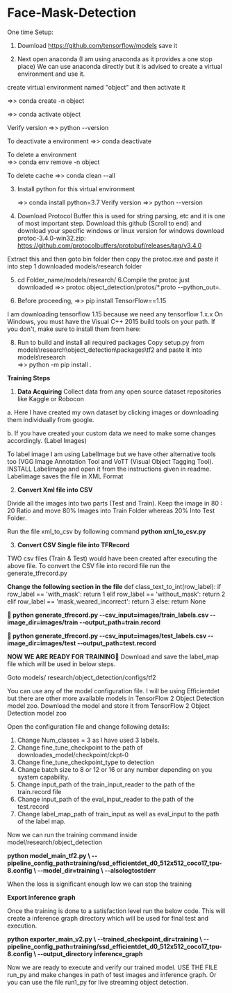# Face-Mask-Detection
One time Setup:

1.	Download https://github.com/tensorflow/models
 save it 

2. Next open anaconda (I am using anaconda as it provides a one stop place)
We can use anaconda directly but it is advised to create a virtual environment and use it.

create virtual environment named "object" and then activate it

=>>  conda create -n object

=>>   conda activate object

Verify version   =>>  python --version


To deactivate a environment 
=>>  conda deactivate 

To delete a environment  
=>> conda env remove -n object

To delete cache
=>> conda clean --all


3.	Install python for this virtual environment

     =>>  conda install python=3.7
  Verify version   =>>  python --version

4.   Download Protocol Buffer this is used for string parsing, etc and it is one of most important step.
Download this github (Scroll to end)  and download your specific windows or linux version for windows download  protoc-3.4.0-win32.zip:   https://github.com/protocolbuffers/protobuf/releases/tag/v3.4.0

Extract this and then goto bin folder then copy the protoc.exe and paste it into step 1 downloaded models/research  folder

5.  cd Folder_name/models/research/
6.Compile the protoc just downloaded 
=>>    protoc object_detection/protos/*.proto --python_out=.

7. Before proceeding,
=>>   pip install TensorFlow==1.15    

I am downloading tensorflow 1.15 because we need any tensorflow 1.x.x
 On Windows, you must have the Visual C++ 2015 build tools on your path. If you don't, make sure to install them from here:  

8. Run to build and install all required packages 
Copy  setup.py from  models\research\object_detection\packages\tf2 and paste it into  models\research  
=>>    python -m pip install .

**Training Steps**

1.	**Data Acquiring**
Collect data from any open source dataset repositories like Kaggle or Robocon

a.	Here I have created my own dataset by clicking images or downloading them individually from google.

b.	If you have created your custom data we need to make some changes accordingly. (Label Images)

To label image I am using LabelImage but we have other alternative tools too (VGG Image Annotation Tool and VoTT (Visual Object Tagging Tool).
INSTALL Labelimage and open it from the instructions given in readme.
Labelimage saves the file in XML Format

2.	**Convert Xml file into CSV**

Divide all the images into two parts (Test and Train). Keep the image in 80 : 20 Ratio and 
move 80% Images into Train Folder whereas 20% Into Test Folder.

Run the file xml_to_csv by following command
**python xml_to_csv.py**

3.	**Convert CSV Single file into TFRecord**

TWO csv files (Train & Test) would have been created after executing the above file.
To convert the CSV file into record file run the generate_tfrecord.py 

**Change the following section in the file**
def class_text_to_int(row_label):
    if row_label == 'with_mask':
        return 1
    elif row_label == 'without_mask':
        return 2
    elif row_label == 'mask_weared_incorrect':
        return 3
    else:
        return None

**	python generate_tfrecord.py --csv_input=images/train_labels.csv --image_dir=images/train --output_path=train.record**

**	python generate_tfrecord.py --csv_input=images/test_labels.csv --image_dir=images/test --output_path=test.record**


**NOW WE ARE READY FOR TRAINING**
Download and save the label_map file which will be used in below steps.

Goto models/ research/object_detection/configs/tf2

You can use any of the model configuration file. I will be using Efficientdet but there are other more available models in TensorFlow 2 Object Detection model zoo.
Download the model and store it from TensorFlow 2 Object Detection model zoo

Open the configuration file and change following details:
1.	Change Num_classes = 3 as I have used 3 labels.
2.	Change fine_tune_checkpoint to the path of downloades_model/checkpoint/ckpt-0
3.	Change fine_tune_checkpoint_type to detection
4.	Change batch size to 8 or 12 or 16 or any number depending on you system capability.
5.	Change input_path of the train_input_reader to the path of the train.record file
6.	Change input_path of the eval_input_reader to the path of the test.record
7.	Change label_map_path of train_input as well as eval_input to the path of the label map.

Now we can run the training command inside model/research/object_detection

**python model_main_tf2.py \ --pipeline_config_path=training/ssd_efficientdet_d0_512x512_coco17_tpu-8.config \ --model_dir=training \ --alsologtostderr**

When the loss is significant enough low we can stop the training


**Export inference graph**

Once the training is done to a satisfaction level run the below code. This will create a inference graph directory which will be used for final test and execution.

**python exporter_main_v2.py \ --trained_checkpoint_dir=training \ --pipeline_config_path=training/ssd_efficientdet_d0_512x512_coco17_tpu-8.config \ --output_directory inference_graph**

Now we are ready to execute and verify our trained model.
USE THE FILE run_py and make changes in path of test images and inference graph. 
Or you can use the file run1_py for live streaming object detection.

